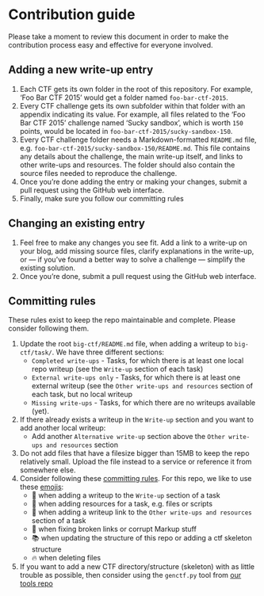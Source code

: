 # Contribution guide

Please take a moment to review this document in order to make the contribution process easy and effective for everyone involved.

## Adding a new write-up entry

1. Each CTF gets its own folder in the root of this repository. For example, ‘Foo Bar CTF 2015’ would get a folder named `foo-bar-ctf-2015`.
2. Every CTF challenge gets its own subfolder within that folder with an appendix indicating its value. For example, all files related to the ‘Foo Bar CTF 2015’ challenge named ‘Sucky sandbox’, which is worth `150` points, would be located in `foo-bar-ctf-2015/sucky-sandbox-150`.
3. Every CTF challenge folder needs a Markdown-formatted `README.md` file, e.g. `foo-bar-ctf-2015/sucky-sandbox-150/README.md`. This file contains any details about the challenge, the main write-up itself, and links to other write-ups and resources. The folder should also contain the source files needed to reproduce the challenge.
4. Once you’re done adding the entry or making your changes, submit a pull request using the GitHub web interface.
5. Finally, make sure you follow our committing rules

## Changing an existing entry

1. Feel free to make any changes you see fit. Add a link to a write-up on your blog, add missing source files, clarify explanations in the write-up, or — if you’ve found a better way to solve a challenge — simplify the existing solution.
2. Once you’re done, submit a pull request using the GitHub web interface.

## Committing rules
These rules exist to keep the repo maintainable and complete. Please consider following them.

1. Update the root `big-ctf/README.md` file, when adding a writeup to `big-ctf/task/`. We have three different sections:
	* `Completed write-ups` - Tasks, for which there is at least one local repo writeup (see the `Write-up` section of each task)
	* `External write-ups only` - Tasks, for which there is at least one external writeup (see the `Other write-ups and resources` section of each task, but no local writeup
	* `Missing write-ups` - Tasks, for which there are no writeups available (yet).
2. If there already exists a writeup in the `Write-up` section and you want to add another local writeup:
	- Add another `Alternative write-up` section above the `Other write-ups and resources` section
3. Do not add files that have a filesize bigger than 15MB to keep the repo relatively small. Upload the file instead to a service or reference it from somewhere else.
4. Consider following these [committing rules](https://atom.io/docs/latest/contributing#git-commit-messages). For this repo, we like to use these [emojis](http://www.emoji-cheat-sheet.com/):
	* :memo: when adding a writeup to the `Write-up` section of a task
	* :floppy_disk: when adding resources for a task, e.g. files or scripts
	* :link: when adding a writeup link to the `Other write-ups and resources` section of a task
	* :pill: when fixing broken links or corrupt Markup stuff
	* :books: when updating the structure of this repo or adding a ctf skeleton structure
	* :fire: when deleting files
5. If you want to add a new CTF directory/structure (skeleton) with as little trouble as possible, then consider using the `genctf.py` tool from [our tools repo](https://github.com/ctfs/write-ups-tools/)
